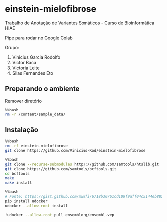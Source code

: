 # einstein-mielofibrose
Trabalho de Anotação de Variantes Somáticos - Curso de Bioinformática HIAE

Pipe para rodar no Google Colab


Grupo:
1.   Vinicius Garcia Rodolfo
2.   Victor Baca
3.   Victoria Leite
4.   Silas Fernandes Eto


## Preparando o ambiente

Remover diretório 

```bash
%%bash
rm -r /content/sample_data/
```

## Instalação

```bash
%%bash
rm -rf einstein-mielofibrose
git clone https://github.com/Vinicius-Rod/einstein-mielofibrose
```

```bash
%%bash
git clone --recurse-submodules https://github.com/samtools/htslib.git
git clone https://github.com/samtools/bcftools.git
cd bcftools
make
make install
```

```bash
%%bash
# Fonte: https://gist.github.com/mwufi/6718b30761cd109f9aff04c5144eb885
pip install udocker
udocker --allow-root install
```

```bash
!udocker --allow-root pull ensemblorg/ensembl-vep
```

